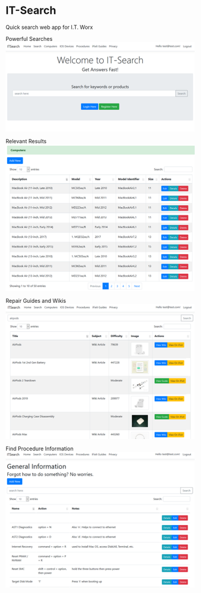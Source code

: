 # IT-Search
 Quick search web app for I.T. Worx

 Powerful Searches
![Screenshot](pics/home-page.png "Powerful Searches")

Relevant Results
![Screenshot](pics/search-result.png "Relevant Results")

Repair Guides and Wikis
![Screenshot](pics/guides-and-wikis.png "Repair Guides and Wikis")

Find Procedure Information
![Screenshot](pics/procedure-info.png "Find Procedure Information")
